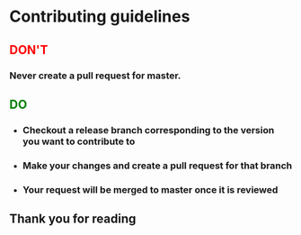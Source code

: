# Contributing guidelines

<h2 style="color: red;">DON'T</h2>

### **Never create a pull request for master.**

<h2 style="color: green;">DO</h2>

- ### Checkout a release branch corresponding to the version you want to contribute to
- ### Make your changes and create a pull request for that branch
- ### Your request will be merged to master once it is reviewed

## Thank you for reading

